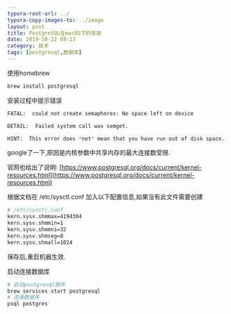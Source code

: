 ```yaml
---
typora-root-url: ../
typora-copy-images-to: ../image
layout: post
title: PostgreSQL在macOS下的安装
date: 2019-10-22 09:13
category: 技术 
tags: [postgresql,数据库]
---
```




使用homebrew

```sh
brew install postgresql
```

安装过程中提示错误 

```sh
FATAL:  could not create semaphores: No space left on device

DETAIL:  Failed system call was semget.

HINT:  This error does *not* mean that you have run out of disk space.  It occurs when either the system limit for the maximum number of semaphore sets (SEMMNI), or the system wide maximum number of semaphores (SEMMNS), would be exceeded.  You need to raise the respective kernel parameter.  Alternatively, reduce PostgreSQL's consumption of semaphores by reducing its max_connections parameter.
```



google了一下,原因是内核参数中共享内存的最大连接数受限.

官网也给出了说明:  [https://www.postgresql.org/docs/current/kernel-resources.html](https://www.postgresql.org/docs/current/kernel-resources.html)

根据文档在 /etc/sysctl.conf 加入以下配置信息,如果没有此文件需要创建

```sh
# /etc/sysctl.conf
kern.sysv.shmmax=4194304
kern.sysv.shmmin=1
kern.sysv.shmmni=32
kern.sysv.shmseg=8
kern.sysv.shmall=1024
```

保存后,重启机器生效.

启动连接数据库

```sh
# 启动postgresql服务
brew services start postgresql
# 连接数据库
psql postgres
```




